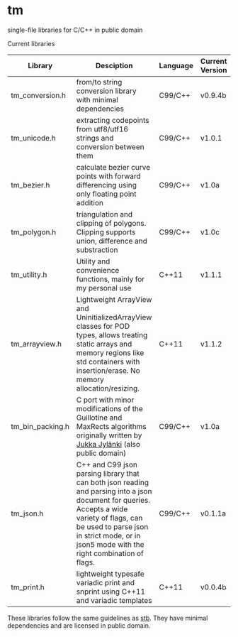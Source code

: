 # tm
single-file libraries for C/C++ in public domain

Current libraries

Library | Desciption | Language | Current Version
--- | --- | --- | ---
tm_conversion.h | from/to string conversion library with minimal dependencies | C99/C++ | v0.9.4b
tm_unicode.h | extracting codepoints from utf8/utf16 strings and conversion between them | C99/C++ | v1.0.1
tm_bezier.h | calculate bezier curve points with forward differencing using only floating point addition | C99/C++ | v1.0a
tm_polygon.h | triangulation and clipping of polygons. Clipping supports union, difference and substraction | C99/C++ | v1.0c
tm_utility.h | Utility and convenience functions, mainly for my personal use | C++11 | v1.1.1
tm_arrayview.h | Lightweight ArrayView and UninitializedArrayView classes for POD types, allows treating static arrays and memory regions like std containers with insertion/erase. No memory allocation/resizing. | C++11 | v1.1.2
tm_bin_packing.h | C port with minor modifications of the Guillotine and MaxRects algorithms originally written by [Jukka Jylänki](https://github.com/juj/RectangleBinPack) (also public domain) | C99/C++ | v1.0a
tm_json.h | C++ and C99 json parsing library that can both json reading and parsing into a json document for queries. Accepts a wide variety of flags, can be used to parse json in strict mode, or in json5 mode with the right combination of flags. | C99/C++ | v0.1.1a
tm_print.h | lightweight typesafe variadic print and snprint using C++11 and variadic templates | C++11 | v0.0.4b

These libraries follow the same guidelines as [stb](https://github.com/nothings/stb).
They have minimal dependencies and are licensed in public domain.

